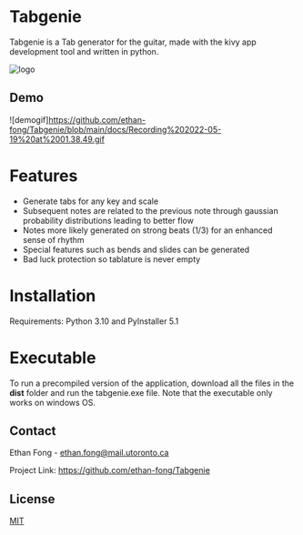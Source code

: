 # Tabgenie

Tabgenie is a Tab generator for the guitar, made with the kivy app development tool and written in python. 

![logo]([http://url/to/img.png](https://github.com/ethan-fong/Tabgenie/blob/main/docs/logo2.JPG))

## Demo

![demogif]https://github.com/ethan-fong/Tabgenie/blob/main/docs/Recording%202022-05-19%20at%2001.38.49.gif

# Features

- Generate tabs for any key and scale
- Subsequent notes are related to the previous note through gaussian probability distributions leading to better flow
- Notes more likely generated on strong beats (1/3) for an enhanced sense of rhythm
- Special features such as bends and slides can be generated
- Bad luck protection so tablature is never empty

# Installation
Requirements: Python 3.10 and PyInstaller 5.1


# Executable

To run a precompiled version of the application, download all the files in the **dist** folder and run the tabgenie.exe file. Note that the executable only works on windows OS.

## Contact

Ethan Fong - ethan.fong@mail.utoronto.ca

Project Link: https://github.com/ethan-fong/Tabgenie

## License
[MIT](https://choosealicense.com/licenses/mit/)
